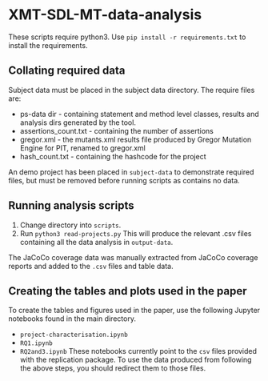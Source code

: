 # XMT-SDL-MT-data-analysis

These scripts require python3. Use `pip install -r requirements.txt` to install
the requirements.

## Collating required data
Subject data must be placed in the subject data directory. The require files
are:
- ps-data dir - containing statement and method level classes, results and
  analysis dirs generated by the tool.
- assertions_count.txt - containing the number of assertions 
- gregor.xml - the mutants.xml results file produced by Gregor Mutation Engine
  for PIT, renamed to gregor.xml
- hash_count.txt - containing the hashcode for the project

An demo project has been placed in `subject-data` to demonstrate required files,
but must be removed before running scripts as contains no data.

## Running analysis scripts
1. Change directory into `scripts`.
2. Run `python3 read-projects.py`
    This will produce the relevant .csv files containing all the data analysis
    in `output-data`. 

The JaCoCo coverage data was manually extracted from JaCoCo coverage reports and
added to the `.csv` files and table data. 

## Creating the tables and plots used in the paper
To create the tables and figures used in the paper, use the following Jupyter
notebooks found in the main directory.
- `project-characterisation.ipynb`
- `RQ1.ipynb`
- `RQ2and3.ipynb`
These notebooks currently point to the `csv` files provided with the replication
package. To use the data produced from following the above steps, you should
redirect them to those files. 
